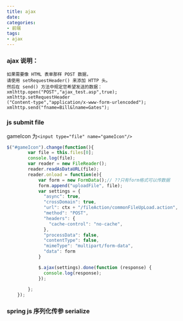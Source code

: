 ```yaml
---
title: ajax
date:
categories:
- 前端
tags:
- ajax
---
```


### ajax 说明：              
	如果需要像 HTML 表单那样 POST 数据，            
	请使用 setRequestHeader() 来添加 HTTP 头。            
	然后在 send() 方法中规定您希望发送的数据：            
	xmlhttp.open("POST","ajax_test.asp",true);            
	xmlhttp.setRequestHeader            
	("Content-type","application/x-www-form-urlencoded");            
	xmlhttp.send("fname=Bill&lname=Gates");            
            

### js submit file

gameIcon 
  为```<input type="file" name="gameIcon"/>```
  
```js
$("#gameIcon").change(function(){
        var file = this.files[0];
        console.log(file);
        var reader = new FileReader();
        reader.readAsDataURL(file); 
        reader.onload = function(e){ 
        	var form = new FormData();// ??只有form格式可以传数据
        	form.append("uploadFile", file);
        	var settings = {
        	  "async": true,
        	  "crossDomain": true,
        	  "url": ctx + "/fileAction/commonFileUpLoad.action",
        	  "method": "POST",
        	  "headers": {
        	    "cache-control": "no-cache",
        	  },
        	  "processData": false,
        	  "contentType": false,
        	  "mimeType": "multipart/form-data",
        	  "data": form
        	}

        	$.ajax(settings).done(function (response) {
        	  console.log(response);
        	});
        
        }; 
	});
```

### spring js 序列化传参 serialize
